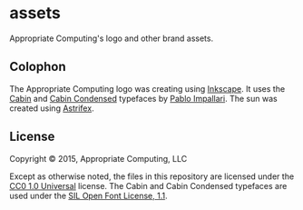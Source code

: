 # assets

Appropriate Computing's logo and other brand assets.

## Colophon

The Appropriate Computing logo was creating using [Inkscape](http://www.inkscape.org). It uses the [Cabin](https://www.google.com/fonts/specimen/Cabin) and [Cabin Condensed](https://www.google.com/fonts/specimen/Cabin+Condensed) typefaces by [Pablo Impallari](http://www.impallari.com/). The sun was created using [Astrifex](https://astrifex.github.io/).

## License

Copyright © 2015, Appropriate Computing, LLC

Except as otherwise noted, the files in this repository are licensed under the [CC0 1.0 Universal](LICENSE) license. The Cabin and Cabin Condensed typefaces are used under the [SIL Open Font License, 1.1](OFL.txt).
